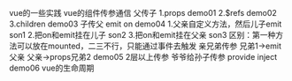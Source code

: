 vue的一些实践
vue的组件传参通信
父传子
1.props
demo01
2.$refs
demo02
3.children
demo03
子传父
emit on demo04
1.父亲自定义方法，然后儿子emit son1
2.把on和emit挂在儿子 son2
3.把on和emit挂在父亲 son3
区别：第一种方法可以放在mounted，二三不行，只能通过事件去触发
亲兄弟传参
兄弟1->emit 父亲
父亲->props兄弟2
demo05
2层以上传参
爷爷给孙子传参 
provide inject
demo06
vue的生命周期